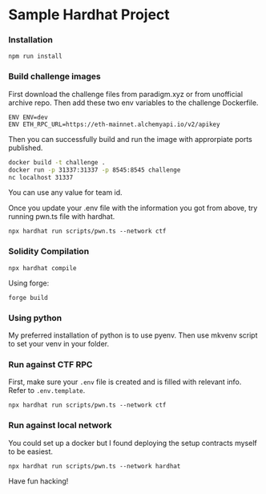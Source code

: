 # Sample Hardhat Project

### Installation
```shell
npm run install
```

### Build challenge images
First download the challenge files from paradigm.xyz or from unofficial archive repo.
Then add these two env variables to the challenge Dockerfile.

```
ENV ENV=dev
ENV ETH_RPC_URL=https://eth-mainnet.alchemyapi.io/v2/apikey
```

Then you can successfully build and run the image with approrpiate ports published.
```bash
docker build -t challenge .
docker run -p 31337:31337 -p 8545:8545 challenge
nc localhost 31337
```
You can use any value for team id.

Once you update your .env file with the information you got from above,
try running pwn.ts file with hardhat.
```
npx hardhat run scripts/pwn.ts --network ctf
```


### Solidity Compilation
```shell
npx hardhat compile
```
Using forge:
```shell
forge build
```

### Using python
My preferred installation of python is to use pyenv. Then use mkvenv script to set your venv in your folder.

### Run against CTF RPC
First, make sure your `.env` file is created and is filled with relevant info. Refer to `.env.template`.
```shell
npx hardhat run scripts/pwn.ts --network ctf
```
### Run against local network
You could set up a docker but I found deploying the setup contracts myself to be easiest.
```shell
npx hardhat run scripts/pwn.ts --network hardhat
```

Have fun hacking!
